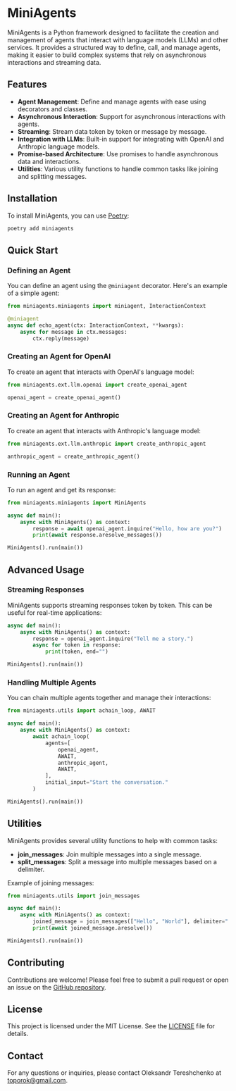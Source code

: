 # MiniAgents

MiniAgents is a Python framework designed to facilitate the creation and management of agents that interact with language models (LLMs) and other services. It provides a structured way to define, call, and manage agents, making it easier to build complex systems that rely on asynchronous interactions and streaming data.

## Features

- **Agent Management**: Define and manage agents with ease using decorators and classes.
- **Asynchronous Interaction**: Support for asynchronous interactions with agents.
- **Streaming**: Stream data token by token or message by message.
- **Integration with LLMs**: Built-in support for integrating with OpenAI and Anthropic language models.
- **Promise-based Architecture**: Use promises to handle asynchronous data and interactions.
- **Utilities**: Various utility functions to handle common tasks like joining and splitting messages.

## Installation

To install MiniAgents, you can use [Poetry](https://python-poetry.org/):

```sh
poetry add miniagents
```

## Quick Start

### Defining an Agent

You can define an agent using the `@miniagent` decorator. Here's an example of a simple agent:

```python
from miniagents.miniagents import miniagent, InteractionContext

@miniagent
async def echo_agent(ctx: InteractionContext, **kwargs):
    async for message in ctx.messages:
        ctx.reply(message)
```

### Creating an Agent for OpenAI

To create an agent that interacts with OpenAI's language model:

```python
from miniagents.ext.llm.openai import create_openai_agent

openai_agent = create_openai_agent()
```

### Creating an Agent for Anthropic

To create an agent that interacts with Anthropic's language model:

```python
from miniagents.ext.llm.anthropic import create_anthropic_agent

anthropic_agent = create_anthropic_agent()
```

### Running an Agent

To run an agent and get its response:

```python
from miniagents.miniagents import MiniAgents

async def main():
    async with MiniAgents() as context:
        response = await openai_agent.inquire("Hello, how are you?")
        print(await response.aresolve_messages())

MiniAgents().run(main())
```

## Advanced Usage

### Streaming Responses

MiniAgents supports streaming responses token by token. This can be useful for real-time applications:

```python
async def main():
    async with MiniAgents() as context:
        response = openai_agent.inquire("Tell me a story.")
        async for token in response:
            print(token, end="")

MiniAgents().run(main())
```

### Handling Multiple Agents

You can chain multiple agents together and manage their interactions:

```python
from miniagents.utils import achain_loop, AWAIT

async def main():
    async with MiniAgents() as context:
        await achain_loop(
            agents=[
                openai_agent,
                AWAIT,
                anthropic_agent,
                AWAIT,
            ],
            initial_input="Start the conversation."
        )

MiniAgents().run(main())
```

## Utilities

MiniAgents provides several utility functions to help with common tasks:

- **join_messages**: Join multiple messages into a single message.
- **split_messages**: Split a message into multiple messages based on a delimiter.

Example of joining messages:

```python
from miniagents.utils import join_messages

async def main():
    async with MiniAgents() as context:
        joined_message = join_messages(["Hello", "World"], delimiter=" ")
        print(await joined_message.aresolve())

MiniAgents().run(main())
```

## Contributing

Contributions are welcome! Please feel free to submit a pull request or open an issue on the [GitHub repository](https://github.com/teremterem/MiniAgents).

## License

This project is licensed under the MIT License. See the [LICENSE](LICENSE) file for details.

## Contact

For any questions or inquiries, please contact Oleksandr Tereshchenko at [toporok@gmail.com](mailto:toporok@gmail.com).

